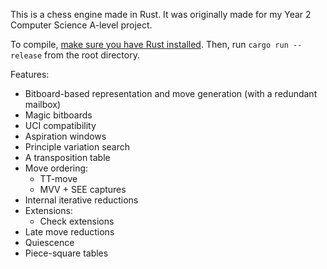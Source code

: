 This is a chess engine made in Rust. It was originally made for my Year 2 Computer Science A-level project.

To compile, [make sure you have Rust installed](https://rustup.rs). Then, run `cargo run --release` from the root directory.

Features:
- Bitboard-based representation and move generation (with a redundant mailbox)
- Magic bitboards
- UCI compatibility
- Aspiration windows
- Principle variation search
- A transposition table
- Move ordering:
  - TT-move
  - MVV + SEE captures
- Internal iterative reductions
- Extensions:
  - Check extensions
- Late move reductions
- Quiescence
- Piece-square tables
